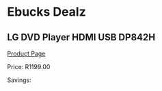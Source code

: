 
# Ebucks Dealz
## LG DVD Player HDMI USB DP842H
[Product Page](https://www.ebucks.com/web/shop/productSelected.do?prodId=849351703&catId=365589006)

Price: R1199.00

Savings: 


	